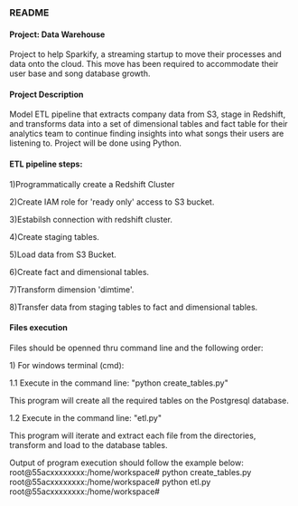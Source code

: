 <h3>README</h3>

<h4>Project: Data Warehouse</h4>
<p>Project to help Sparkify, a streaming startup to move their processes and data onto the cloud. This move has been required to accommodate their user base and song database growth. </p>

<h4>Project Description</h4>
<p>Model ETL pipeline that extracts company data from S3, stage in Redshift, and transforms data into a set of dimensional tables and fact table for their analytics team to continue finding insights into what songs their users are listening to. Project will be done using Python.</p>

<h4>ETL pipeline steps:</h4>
<p>1)Programmatically create a Redshift Cluster</p>
<p>2)Create IAM role for 'ready only' access to S3 bucket.</p> 
<p>3)Estabilsh connection with redshift cluster.</p>
<p>4)Create staging tables.</p>
<p>5)Load data from S3 Bucket.</p>
<p>6)Create fact and dimensional tables.</p>
<p>7)Transform dimension 'dimtime'.</p>
<p>8)Transfer data from staging tables to fact and dimensional tables.</p>

<h4>Files execution</h4>
<p>Files should be openned thru command line and the following order:</p>
<p>1) For windows terminal (cmd):</p>	

<p>1.1 Execute in the command line: "python create_tables.py"</p> 
<p>This program will create all the required tables on the Postgresql database.
</p>
<p>1.2 Execute in the command line: "etl.py"</p> 
<p>This program will iterate and extract each file from the directories, transform and load to the database tables.
</p>
<p>
Output of program execution should follow the example below:
root@55acxxxxxxxx:/home/workspace# python create_tables.py
root@55acxxxxxxxx:/home/workspace# python etl.py
root@55acxxxxxxxx:/home/workspace# </p>

